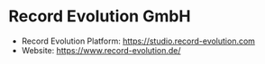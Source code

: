# Record Evolution GmbH

- Record Evolution Platform: https://studio.record-evolution.com 
- Website: https://www.record-evolution.de/

